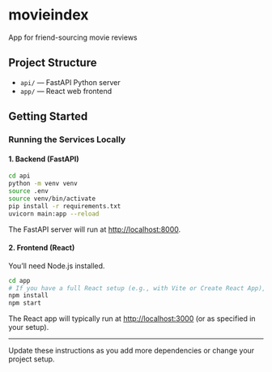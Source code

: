 # movieindex

App for friend-sourcing movie reviews

## Project Structure

- `api/` — FastAPI Python server
- `app/` — React web frontend

## Getting Started

### Running the Services Locally

#### 1. Backend (FastAPI)

```bash
cd api
python -m venv venv
source .env
source venv/bin/activate
pip install -r requirements.txt
uvicorn main:app --reload
```

The FastAPI server will run at [http://localhost:8000](http://localhost:8000).

#### 2. Frontend (React)

You’ll need Node.js installed.

```bash
cd app
# If you have a full React setup (e.g., with Vite or Create React App), run:
npm install
npm start
```

The React app will typically run at [http://localhost:3000](http://localhost:3000) (or as specified in your setup).

---

Update these instructions as you add more dependencies or change your project setup.

